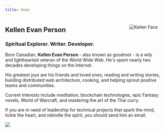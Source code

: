 ```yaml
---
title: Home
---
```

<img src="https://raw.githubusercontent.com/goodroot/goodroot.ca/master/themes/hugo-classic/images/kellen-thumbs.png" style="max-width:30%;min-width:40px;float:right;padding:10px;" alt="Kellen Face">

## Kellen Evan Person

### Spiritual Explorer. Writer. Developer.

Born Canadian, **Kellen Evan Person** - also known as goodroot - is a wily and lighthearted veteran of the World Wide Web. He's spent nearly two decades developing things on the Internet.

His greatest joys are his friends and loved ones, reading and writing stories, building distributed web architecture, cooking, and helping sprout positive teams and communities.

Current interests include meditation, blockchain technologies, epic Fantasy novels, World of Warcraft, and mastering the art of the Thai curry.

If you are in need of leadership for technical projects that spark the mind, tickle the heart, and rekindle the spirit, you should send him an email.

<img src="https://github.com/goodroot/hugo-classic/raw/master/images/partywizard.gif">
